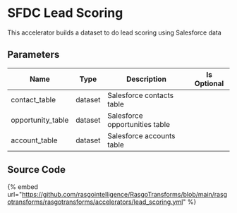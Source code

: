 # SFDC Lead Scoring

This accelerator builds a dataset to do lead scoring using Salesforce data

## Parameters

|       Name        |  Type   |          Description           | Is Optional |
| ----------------- | ------- | ------------------------------ | ----------- |
| contact_table     | dataset | Salesforce contacts table      |             |
| opportunity_table | dataset | Salesforce opportunities table |             |
| account_table     | dataset | Salesforce accounts table      |             |


## Source Code

{% embed url="https://github.com/rasgointelligence/RasgoTransforms/blob/main/rasgotransforms/rasgotransforms/accelerators/lead_scoring.yml" %}